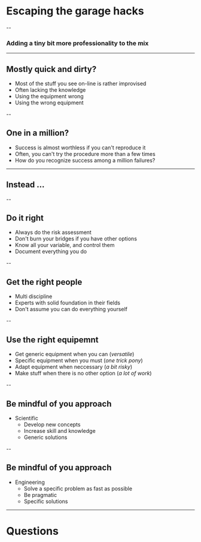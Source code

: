 # Escaping the garage hacks

--
### Adding a tiny bit more professionality to the mix

---
## Mostly quick and dirty?
- Most of the stuff you see on-line is rather improvised
- Often lacking the knowledge
- Using the equipment wrong
- Using the wrong equipment

--
## One in a million?
- Success is almost worthless if you can't reproduce it
- Often, you can't try the procedure more than a few times
- How do you recognize success among a million failures?

--- 
## Instead ...

--
## Do it right
- Always do the risk assessment
- Don't burn your bridges if you have other options
- Know all your variable, and control them
- Document everything you do

--
## Get the right people
- Multi discipline
- Experts with solid foundation in their fields
- Don't assume you can do everything yourself

--
## Use the right equipemnt
- Get generic equipment when you can (_versatile_)
- Specific equipment when you must (_one trick pony_)
- Adapt equipment when neccessary (_a bit risky_)
- Make stuff when there is no other option (_a lot of work_)

--
## Be mindful of you approach
- Scientific
    - Develop new concepts
    - Increase skill and knowledge
    - Generic solutions  

--
## Be mindful of you approach
- Engineering
    - Solve a specific problem as fast as possible
    - Be pragmatic
    - Specific solutions

---
# Questions